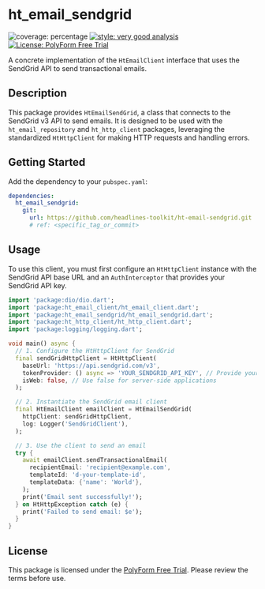 # ht_email_sendgrid

![coverage: percentage](https://img.shields.io/badge/coverage-100-green)
[![style: very good analysis](https://img.shields.io/badge/style-very_good_analysis-B22C89.svg)](https://pub.dev/packages/very_good_analysis)
[![License: PolyForm Free Trial](https://img.shields.io/badge/License-PolyForm%20Free%20Trial-blue)](https://polyformproject.org/licenses/free-trial/1.0.0)

A concrete implementation of the `HtEmailClient` interface that uses the SendGrid API to send transactional emails.

## Description

This package provides `HtEmailSendGrid`, a class that connects to the SendGrid v3 API to send emails. It is designed to be used with the `ht_email_repository` and `ht_http_client` packages, leveraging the standardized `HtHttpClient` for making HTTP requests and handling errors.

## Getting Started

Add the dependency to your `pubspec.yaml`:

```yaml
dependencies:
  ht_email_sendgrid:
    git:
      url: https://github.com/headlines-toolkit/ht-email-sendgrid.git
      # ref: <specific_tag_or_commit>
```

## Usage

To use this client, you must first configure an `HtHttpClient` instance with the SendGrid API base URL and an `AuthInterceptor` that provides your SendGrid API key.

```dart
import 'package:dio/dio.dart';
import 'package:ht_email_client/ht_email_client.dart';
import 'package:ht_email_sendgrid/ht_email_sendgrid.dart';
import 'package:ht_http_client/ht_http_client.dart';
import 'package:logging/logging.dart';

void main() async {
  // 1. Configure the HtHttpClient for SendGrid
  final sendGridHttpClient = HtHttpClient(
    baseUrl: 'https://api.sendgrid.com/v3',
    tokenProvider: () async => 'YOUR_SENDGRID_API_KEY', // Provide your key here
    isWeb: false, // Use false for server-side applications
  );

  // 2. Instantiate the SendGrid email client
  final HtEmailClient emailClient = HtEmailSendGrid(
    httpClient: sendGridHttpClient,
    log: Logger('SendGridClient'),
  );

  // 3. Use the client to send an email
  try {
    await emailClient.sendTransactionalEmail(
      recipientEmail: 'recipient@example.com',
      templateId: 'd-your-template-id',
      templateData: {'name': 'World'},
    );
    print('Email sent successfully!');
  } on HtHttpException catch (e) {
    print('Failed to send email: $e');
  }
}
```

## License

This package is licensed under the [PolyForm Free Trial](LICENSE). Please review the terms before use.

